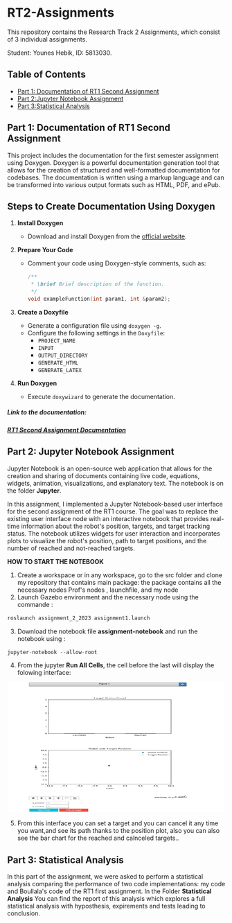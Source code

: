 # RT2-Assignments

This repository contains the Research Track 2 Assignments, which consist of 3 individual assignments.

Student: Younes Hebik, ID: 5813030.

## Table of Contents
- [Part 1: Documentation of RT1 Second Assignment](#part-1-documentation-of-rt1-second-assignment)
- [Part 2:Jupyter Notebook Assignment](#Jupyter-Notebook-Assignment)
- [Part 3:Statistical Analysis](#statistical-analysis)


## Part 1: Documentation of RT1 Second Assignment



This project includes the documentation for the first semester assignment using Doxygen. Doxygen is a powerful documentation generation tool that allows for the creation of structured and well-formatted documentation for codebases. The documentation is written using a markup language and can be transformed into various output formats such as HTML, PDF, and ePub.

## Steps to Create Documentation Using Doxygen

1. **Install Doxygen**
   - Download and install Doxygen from the [official website](http://www.doxygen.nl/).

2. **Prepare Your Code**
   - Comment your code using Doxygen-style comments, such as:
     ```c++
     /**
      * \brief Brief description of the function.
      */
     void exampleFunction(int param1, int &param2);
     ```

3. **Create a Doxyfile**
   - Generate a configuration file using `doxygen -g`.
   - Configure the following settings in the `Doxyfile`:
     - `PROJECT_NAME`
     - `INPUT`
     - `OUTPUT_DIRECTORY`
     - `GENERATE_HTML`
     - `GENERATE_LATEX`

4. **Run Doxygen**
   - Execute `doxywizard` to generate the documentation.
     
##### Link to the documentation: 
##### [RT1 Second Assignment Documentation](https://github.com/younes-hebik/RT2-Assignments/blob/main/assignment_2_2023/html/index.html)

## Part 2: Jupyter Notebook Assignment

Jupyter Notebook is an open-source web application that allows for the creation and sharing of documents containing live code, equations, widgets, animation, visualizations, and explanatory text. The notebook is on the folder **Jupyter**.

In this assignment, I implemented a Jupyter Notebook-based user interface for the second assignment of the RT1 course. The goal was to replace the existing user interface node with an interactive notebook that provides real-time information about the robot's position, targets, and target tracking status. The notebook utilizes widgets for user interaction and incorporates plots to visualize the robot's position, path to target positions, and the number of reached and not-reached targets.

**HOW TO START THE NOTEBOOK**
1. Create a workspace or in any workspace, go to the src folder and clone my repository that contains main  package: the package contains all the necessary nodes Prof's nodes , launchfile, and my node  
2. Launch Gazebo environment and the necessary node  using the commande :
   
 ```python
roslaunch assignment_2_2023 assignment1.launch 
```

3. Download the notebook file **assignment-notebook** and run the notebook using :

```python
jupyter-notebook --allow-root
```

4. From the jupyter **Run All Cells**, the cell before the last will display the folowing interface:   


<p align="center">
  <img src="git1.PNG" alt="Image" width="500" height="300">
</p>

5. From this interface  you can set a target  and you can cancel it any time you want,and see its path thanks to the position plot, also you can also see the bar chart for the reached and calnceled targets..


## Part 3: Statistical Analysis

In this part of the assignment, we were asked to perform  a statistical analysis comparing the performance of two code implementations: my code and Boullala's code of the RT1 first assignment. In the Folder **Statistical Analysis** You can find the report of this analysis which explores a full statistical analysis with hyposthesis, expirements and tests leading to conclusion.


